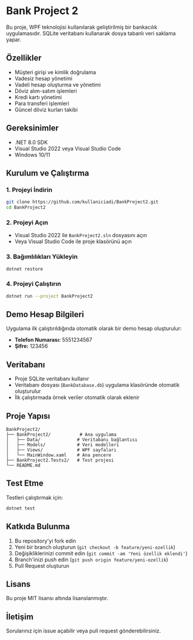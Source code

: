 # Bank Project 2

Bu proje, WPF teknolojisi kullanılarak geliştirilmiş bir bankacılık uygulamasıdır. SQLite veritabanı kullanarak dosya tabanlı veri saklama yapar.

## Özellikler

- Müşteri girişi ve kimlik doğrulama
- Vadesiz hesap yönetimi
- Vadeli hesap oluşturma ve yönetimi
- Döviz alım-satım işlemleri
- Kredi kartı yönetimi
- Para transferi işlemleri
- Güncel döviz kurları takibi

## Gereksinimler

- .NET 8.0 SDK
- Visual Studio 2022 veya Visual Studio Code
- Windows 10/11

## Kurulum ve Çalıştırma

### 1. Projeyi İndirin
```bash
git clone https://github.com/kullaniciadi/BankProject2.git
cd BankProject2
```

### 2. Projeyi Açın
- Visual Studio 2022 ile `BankProject2.sln` dosyasını açın
- Veya Visual Studio Code ile proje klasörünü açın

### 3. Bağımlılıkları Yükleyin
```bash
dotnet restore
```

### 4. Projeyi Çalıştırın
```bash
dotnet run --project BankProject2
```

## Demo Hesap Bilgileri

Uygulama ilk çalıştırıldığında otomatik olarak bir demo hesap oluşturulur:

- **Telefon Numarası:** 5551234567
- **Şifre:** 123456

## Veritabanı

- Proje SQLite veritabanı kullanır
- Veritabanı dosyası (`BankDatabase.db`) uygulama klasöründe otomatik oluşturulur
- İlk çalıştırmada örnek veriler otomatik olarak eklenir

## Proje Yapısı

```
BankProject2/
├── BankProject2/           # Ana uygulama
│   ├── Data/              # Veritabanı bağlantısı
│   ├── Models/            # Veri modelleri
│   ├── Views/             # WPF sayfaları
│   └── MainWindow.xaml    # Ana pencere
├── BankProject2.Tests2/   # Test projesi
└── README.md
```

## Test Etme

Testleri çalıştırmak için:
```bash
dotnet test
```

## Katkıda Bulunma

1. Bu repository'yi fork edin
2. Yeni bir branch oluşturun (`git checkout -b feature/yeni-ozellik`)
3. Değişikliklerinizi commit edin (`git commit -am 'Yeni özellik eklendi'`)
4. Branch'inizi push edin (`git push origin feature/yeni-ozellik`)
5. Pull Request oluşturun

## Lisans

Bu proje MIT lisansı altında lisanslanmıştır.

## İletişim

Sorularınız için issue açabilir veya pull request gönderebilirsiniz.
